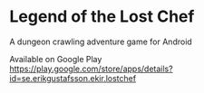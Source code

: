 # Legend of the Lost Chef
A dungeon crawling adventure game for Android

Available on Google Play  
https://play.google.com/store/apps/details?id=se.erikgustafsson.ekir.lostchef
